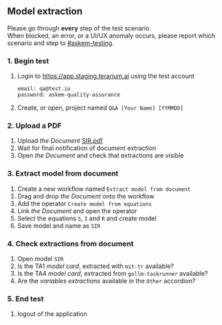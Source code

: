 ## Model extraction
Please go through __every__ step of the test scenario.\
When blocked, an error, or a UI/UX anomaly occurs, please report which scenario and step to [\#askem-testing](https://unchartedsoftware.slack.com/archives/C06FGLXB2CE).

### 1. Begin test 
1. Login to https://app.staging.terarium.ai using the test account
    ```
    email: qa@test.io
    password: askem-quality-assurance
    ```
2. Create, or open, project named `Q&A [Your Name] [YYMMDD]`

### 2. Upload a PDF
1. Upload _the Document_ [SIR.pdf](data/SIR.pdf)
2. Wait for final notification of document extraction
3. Open _the Document_ and check that extractions are visible

### 3. Extract model from document
1. Create a new workflow named `Extract model from document`
2. Drag and drop _the Document_ onto the workflow
3. Add the operator `Create model from equations`
4. Link _the Document_ and open the operator
5. Select the equations `S`, `I` and `R` and create model
6. Save model and name as `SIR`

### 4. Check extractions from document
1. Open model `SIR`
2. Is the TA1 _model card_, extracted with `mit-tr` available?
3. Is the TA4 _model card_, extracted from `gollm-taskrunner` available?
4. Are the _variables extractions_ available in the `Other` accordion?

### 5. End test
1. logout of the application 
